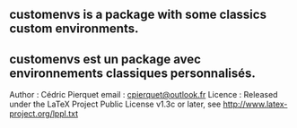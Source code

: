 customenvs is a package with some classics custom environments.
----------------------------------------------------------------------
customenvs est un package avec environnements classiques personnalisés.
----------------------------------------------------------------------
Author : Cédric Pierquet
email : cpierquet@outlook.fr
Licence : Released under the LaTeX Project Public License v1.3c or later, see http://www.latex-project.org/lppl.txt